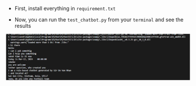 - First, install everything in `requirement.txt`

- Now, you can run the `test_chatbot.py` from your `terminal` and see the results

![Alt text](rev1.PNG)